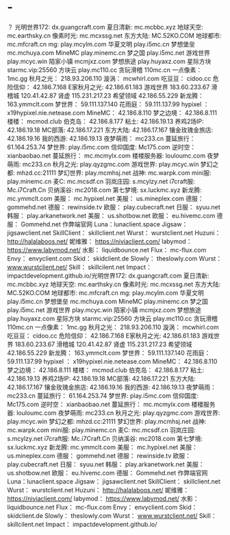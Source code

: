 # -
？
光明世界172: dx.guangcraft.com 夏日清新: mc.mcbbc.xyz 地球天空: mc.earthsky.cn 像素时光: mc.mcxssg.net 东方大陆: MC.52KO.COM 地球都市: mc.mfcraft.cn mg: play.mcylm.com 华夏文明 play.i5mc.cn 梦想堡垒 mc.mchuya.com MineMC play.minemc.cn 梦之国 play.i5mc.net 游戏世界 play.mcyc.win 陌家小镇 mcmjxz.com 梦想旅途 play.huyaxz.com 星际方块 starmc.vip:25560 方块云 play.mc110.cc 贪玩滑稽 110mc.cn 一点像素： 1mc.gg 秋月之光： 218.93.206.110 漩涡： mcwhirl.com 吃豆豆： cidoo.cc 危险信仰： 42.186.7.168 E家秋月之光: 42.186.61.183 游戏世界 183.60.233.67 滑稽城 120.41.42.87 肾虚 115.231.217.23 希望领域 42.186.55.229 新龙腾： 163.ymmclt.com 梦世界： 59.111.137.140 花雨庭： 59.111.137.99 hypixel ： x19hypixel.nie.netease.com MineMC： 42.186.8.110 梦之边境： 42.186.8.111 楼楼： mcmod.club 伯克岛： 42.186.8.177 粘土: 42.186.19.13 养鸡2场IP: 42.186.19.18 MC部落: 42.186.17.221 东方大陆: 42.186.17.167 镶金玫瑰金旅店: 42.186.19.16 我的西游: 42.186.19.13 夜梦萌雨： mc233.cn 蔓延旅行： 61.164.253.74 梦世界: play.i5mc.com 信仰国度: Mc175.com 逆时空： xianbaobao.net 蔓延旅行： mc.mcmylx.com 楼楼服务器: louloumc.com 夜梦萌雨: mc233.cn 秋月之光: play.qyzgmc.com 游戏世界: play.mcyc.win 梦幻之都: mhzd.cc:21111 梦幻世界: play.mcmhsj.net 战神: mc.warpk.com mini服: play.minemc.cn 麦C: mc.mcsdf.cn 羽岚庄园: s.mcylzy.net i7craft服: Mc.i7Craft.Cn 贝纳溪谷: mc2018.com 第七梦境: sx.luckmc.xyz 新龙腾: mc.ymmclt.com 美服： mc.hypixel.net 美服： us.mineplex.com 德服： gommehd.net 德服： rewinside.tv 欧服： play.cubecraft.net 日服： syuu.net 韩服： play.arkanetwork.net 美服： us.shotbow.net 欧服： eu.hivemc.com 德服： Gommehd.net 作弊端官网 Luna：lunaclient.space Jigsaw： jigsawclient.net SkillClient： skillclient.net Wurst： wurstclient.net Huzuni： http://halalaboos.net/ 妮维雅： https://niviaclient.com/ labymod： https://www.labymod.net/ 水影： liquidbounce.net Flux： mc-flux.com Envy： envyclient.com Skid： skidclient.de Slowly： theslowly.com Wurst： www.wurstclient.net/ Skill： skillcilent.net Impact： impactdevelopment.github.io/光明世界172: dx.guangcraft.com 夏日清新: mc.mcbbc.xyz 地球天空: mc.earthsky.cn 像素时光: mc.mcxssg.net 东方大陆: MC.52KO.COM 地球都市: mc.mfcraft.cn mg: play.mcylm.com 华夏文明 play.i5mc.cn 梦想堡垒 mc.mchuya.com MineMC play.minemc.cn 梦之国 play.i5mc.net 游戏世界 play.mcyc.win 陌家小镇 mcmjxz.com 梦想旅途 play.huyaxz.com 星际方块 starmc.vip:25560 方块云 play.mc110.cc 贪玩滑稽 110mc.cn 一点像素： 1mc.gg 秋月之光： 218.93.206.110 漩涡： mcwhirl.com 吃豆豆： cidoo.cc 危险信仰： 42.186.7.168 E家秋月之光: 42.186.61.183 游戏世界 183.60.233.67 滑稽城 120.41.42.87 肾虚 115.231.217.23 希望领域 42.186.55.229 新龙腾： 163.ymmclt.com 梦世界： 59.111.137.140 花雨庭： 59.111.137.99 hypixel ： x19hypixel.nie.netease.com MineMC： 42.186.8.110 梦之边境： 42.186.8.111 楼楼： mcmod.club 伯克岛： 42.186.8.177 粘土: 42.186.19.13 养鸡2场IP: 42.186.19.18 MC部落: 42.186.17.221 东方大陆: 42.186.17.167 镶金玫瑰金旅店: 42.186.19.16 我的西游: 42.186.19.13 夜梦萌雨： mc233.cn 蔓延旅行： 61.164.253.74 梦世界: play.i5mc.com 信仰国度: Mc175.com 逆时空： xianbaobao.net 蔓延旅行： mc.mcmylx.com 楼楼服务器: louloumc.com 夜梦萌雨: mc233.cn 秋月之光: play.qyzgmc.com 游戏世界: play.mcyc.win 梦幻之都: mhzd.cc:21111 梦幻世界: play.mcmhsj.net 战神: mc.warpk.com mini服: play.minemc.cn 麦C: mc.mcsdf.cn 羽岚庄园: s.mcylzy.net i7craft服: Mc.i7Craft.Cn 贝纳溪谷: mc2018.com 第七梦境: sx.luckmc.xyz 新龙腾: mc.ymmclt.com 美服： mc.hypixel.net 美服： us.mineplex.com 德服： gommehd.net 德服： rewinside.tv 欧服： play.cubecraft.net 日服： syuu.net 韩服： play.arkanetwork.net 美服： us.shotbow.net 欧服： eu.hivemc.com 德服： Gommehd.net 作弊端官网 Luna：lunaclient.space Jigsaw： jigsawclient.net SkillClient： skillclient.net Wurst： wurstclient.net Huzuni： http://halalaboos.net/ 妮维雅： https://niviaclient.com/ labymod： https://www.labymod.net/ 水影： liquidbounce.net Flux： mc-flux.com Envy： envyclient.com Skid： skidclient.de Slowly： theslowly.com Wurst： www.wurstclient.net/ Skill： skillcilent.net Impact： impactdevelopment.github.io/
